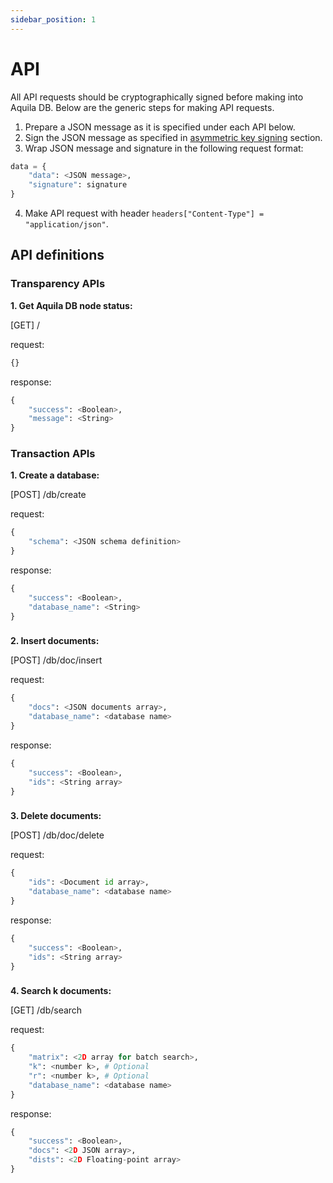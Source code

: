 ```yaml
---
sidebar_position: 1
---
```


# API

All API requests should be cryptographically signed before making into Aquila DB. Below are the generic steps for making API requests.

1. Prepare a JSON message as it is specified under each API below.
2. Sign the JSON message as specified in [asymmetric key signing](https://github.com/Aquila-Network/specs/blob/main/adb/Asymmetric%20key%20signing.md#pseudo-code-for-generating-signature-of-a-json-request) section.
3. Wrap JSON message and signature in the following request format: 

```python
data = {
    "data": <JSON message>,
    "signature": signature
}
```

4. Make API request with header `headers["Content-Type"] = "application/json"`.



## API definitions

### Transparency APIs

**1. Get Aquila DB node status:** 

[GET]  /

request:  

```python
{}
```

response:

```python
{
    "success": <Boolean>,
    "message": <String>
}
```



### Transaction APIs

**1. Create a database:**

[POST]  /db/create

request:

```python
{ 
    "schema": <JSON schema definition> 
}
```

response:

```python
{
    "success": <Boolean>,
    "database_name": <String>
}
```

### 

**2. Insert documents:**

[POST]  /db/doc/insert

request:

```python
{ 
    "docs": <JSON documents array>, 
    "database_name": <database name>
}
```

response:

```python
{
    "success": <Boolean>,
    "ids": <String array>
}
```

### 

**3. Delete documents:**

[POST]  /db/doc/delete

request:

```python
{ 
    "ids": <Document id array>, 
    "database_name": <database name> 
}
```

response:

```python
{
    "success": <Boolean>,
    "ids": <String array>
}
```

### 

**4. Search k documents:**

[GET]  /db/search

request:

```python
{ 
    "matrix": <2D array for batch search>, 
    "k": <number k>, # Optional
    "r": <number k>, # Optional
    "database_name": <database name> 
}
```

response:

```python
{
    "success": <Boolean>,
    "docs": <2D JSON array>,
    "dists": <2D Floating-point array>
}
```

